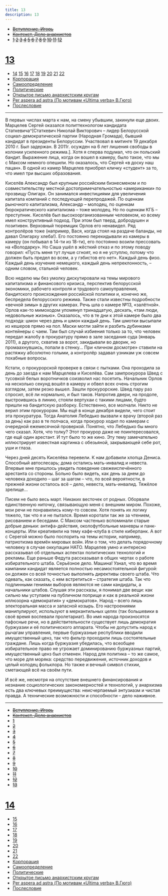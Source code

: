 ```yaml
---
title: 13
description: 13
---
```


- ~~[Вступление. Игорь](./1.md)~~
- ~~[Контекст. Дело анархистов](./2.md)~~
- ~~[1](./3.md)  [2](./4.md)  [3](./5.md)  [4](./6.md)  [5](./7.md)  [6](./8.md)  [7](./9.md)  [8](./10.md)  [9](./11.md)  [10](./12.md)  [11](./13.md)  [12](./14.md)~~
# [13](./15.md)
- [14](./16.md)  [15](./17.md)  [16](./18.md)  [17](./19.md)  [18](./20.md)  [19](./21.md)  [20](./22.md)  [21](./23.md)  [22](./24.md)
- [Корпорация](./25.md)
- [Самоопределение](./26.md)
- [Политические](./27.md)
- [Открытое письмо анархистским кругам](./28.md)
- [Per aspera ad astra (По мотивам «Ultima verba» В.Гюго)](./29.md)
- [Послесловие](./30.md)

---

В первых числах марта к нам, на смену убывшим, закинули еще двоих. Марцелев Сергей оказался политтехнологом кандидата Статкевича^[Статкевич Николай Викторович – лидер Белорусской социал-демократической партии (Народная Громада), бывший кандидат в президенты Белоруссии. Участвовал в митинге 19 декабря 2010 г. Был задержан. В 2011г. осужден на 6 лет лишения свободы в колонии усиленного режима.]. Хотя я сперва подумал, что он польский бандит. Выражение лица, когда он вошел в камеру, было такое, что мы с Максом немного опешили. Но оказалось, что Сергей «в доску наш пацан». В одной из камер Марцелев приобрел кличку «студент» за то, что имел три высших образования.

Киселёв Александр был крупным российским бизнесменом и по совместительству местной достопримечательностью «американки» по прозвищу Олигарх. Он занимался инвестициями для увеличения капитала компаний с последующей перепродажей. По оценкам рыночного капитализма, Александр – молодец, по оценкам бюрократического капитализма – тоже молодец. Но по оценкам КГБ – преступник. Киселёв был высокоорганизованным человеком, ко всему имел конструктивный подход. При этом был тверд, добродушен и позитивен. Верховный тюремщик Орлов его ненавидел. Ряд контролёров тоже (например, Вася, когда стоял на раздаче баланды, не давал Олигарху хлеба!). Его постоянно перекидывали из камеры в камеру (он побывал в 14-ти из 18-ти), его постоянно возили прессовать на «Володарку». Но Саша ушёл в жёсткий отказ и по этому поводу говорил: «Пусть меня тут лучше сгноят, но я не уступлю, потому что должен быть предел во всем, а у гэбистов его нет». Каждый день физо. Каждый день изучение немецкого, каждый день непреклонность, – одним словом, стальной человек.

Всю неделю мы без умолку дискутировали на темы мирового капитализма и финансового кризиса, перспектив белорусской экономики, рабочего контроля и трудового самоуправления, бандитского происхождения российской политики и, конечно же, беспредела белорусского режима. Также стали известны подробности «вечной зимы» в других камерах. Речь шла о камере №13, «залётной». Орлов как-то мимоходом упомянул тринадцатую, дескать, «там люди, недовольные жизнью». Оказалось, что в те дни к этой камере было два подхода: шмон через день и шмон каждый день. Там шмотки высыпали из кешеров прямо на пол. Маски могли зайти и разбить дубинками контейнеры с чаем. Там был случай избиения только за то, что человек передал жалобу в прокуратуру прямо в зале заседания суда (январь 2011), а другого, схватив за ворот, закидывали во дворик, но промаахнувшись, попали в стенку… При «личном досмотре» ставили на растяжку абсолютно голыми, а контролёр задавал узникам уж совсем похабные вопросы.

Кстати, о прокурорской проверке в связи с пытками. Она проходила за день до заезда к нам Марцелева и Киселёва. Сам зампрокурора Швед с тусовкой белых воротничков соизволил нас посетить. Начальник Орлов на несколько секунд вошёл в камеру и обвел всех очень строгим взглядом, затем резко вышел. Зашли прокурорские. Швед пару раз спросил, всё ли нормально, и был таков. Напротив двери, на продоле, выстроившись в линию, стояли вертухаи с такими лицами, будто пришли на бандитскую разборку. Естественно, все молчали. Никто не верил этим прокурорам. Мы ещё в конце декабря видели, чего стоит эта прокуратура. Тогда Анатолия Лебедько вызвали к врачу (второй раз за день) как раз в те полчаса, когда прокурор ходил по камерам с очередной ежемесячной проверкой. Понятно, что Лебедько бы много чего сказал. Хотя, что толку? Этот прокурор даже не поинтересовался, где ещё один арестант. И тут было то же кино. Эту тему замечательно иллюстрирует известная картинка с обезьяной, закрывающей себе рот, уши и глаза.

Через дней десять Киселёва перевели. К нам добавили хлопца Дениса. Способный автослесарь; дома остались мать-инвалид и невеста. Впервые мне пришлось увидеть поведение свежеиспечённого арестанта со стороны. Больно было видеть, как день за днем до человека доходило – шаг за шагом – что, по всей вероятности, в прежней жизни осталось всё – дело, невеста, мать-инвалид. Тяжёлое зрелище…

Писем не было весь март. Никаких весточек от родных. Оборвали единственную ниточку, связывающую меня с внешним миром. Похоже, мои речи не понравились кому-то совсем. Хотя понять их логику тяжело, так что я и не пытался. Время коротали так же за чтением, рисованием и беседами. С Максом частенько вспоминали старые добрые деньки: антифа-действия, околофутбольные маневры и панк-концерты. Или креативили на тему кафе-клуба в стиле киберпанк. А вот с Серегой можно было поспорить на темы истории, например, патриотизма времён мировых войн. Или о том, что делать порядочному человеку в случае оккупации НАТО. Марцелев умно и интересно рассказывал об отдельных аспектах политических технологий и рекламы. Еще раньше Федута рассказывал в общих чертах о работе избирательного штаба. Серьёзное дело. Машина! Узнал, что во время кампании кандидат является полностью несамостоятельной фигурой: он должен со всей точностью выполнять директивы своего штаба. Что одевать, как сказать, с кем встретиться – стратегия штаба. Так что подлинными гениями выборов являются не сами кандидаты, а начальники штабов. Слушая эти рассказы, я понимал две вещи: как сильно мы уступаем на публичном поприще и как в реальной жизни иллюзорна «демократия» у «демократов». Народ – всего лишь электоральная масса и запасной козырь. Его настроениями манипулируют, используют в меркантильных целях (так большевики в своё время воспевали пролетариат). Во имя народа произносятся пафосные речи, но в действительности существует лишь демократия буржуазии и её политического аппарата. Чтобы не допустить народ к рычагам управления, первые буржуазные республики вводили имущественный ценз, так что фильтр проходили лишь состоятельные граждане. Лишь когда буржуазия убедилась, что всеобщее избирательное право не угрожает доминированию буржуазных партий, имущественный ценз был отменен. Народ для политика – то же самое, что море для моряка: средство передвижения, источник доходов и целый колодец фольклора. Но также и вечный символ стихии, сметающей всё на своём пути.

И всё же, несмотря на отсутствие внешнего финансирования и незнание социологических закономерностей и технологий, у анархизма есть два ключевых преимущества: неисчерпаемый энтузиазм и чистая правда. А технические возможности и способности – дело наживное.

---

- ~~[Вступление. Игорь](./1.md)~~
- ~~[Контекст. Дело анархистов](./2.md)~~
- ~~[1](./3.md)~~
- ~~[2](./4.md)~~
- ~~[3](./5.md)~~
- ~~[4](./6.md)~~
- ~~[5](./7.md)~~
- ~~[6](./8.md)~~
- ~~[7](./9.md)~~
- ~~[8](./10.md)~~
- ~~[9](./11.md)~~
- ~~[10](./12.md)~~
- ~~[11](./13.md)~~
- ~~[12](./14.md)~~
- ~~[13](./15.md)~~
# [14](./16.md)
- [15](./17.md)
- [16](./18.md)
- [17](./19.md)
- [18](./20.md)
- [19](./21.md)
- [20](./22.md)
- [21](./23.md)
- [22](./24.md)
- [Корпорация](./25.md)
- [Самоопределение](./26.md)
- [Политические](./27.md)
- [Открытое письмо анархистским кругам](./28.md)
- [Per aspera ad astra (По мотивам «Ultima verba» В.Гюго)](./29.md)
- [Послесловие](./30.md)
